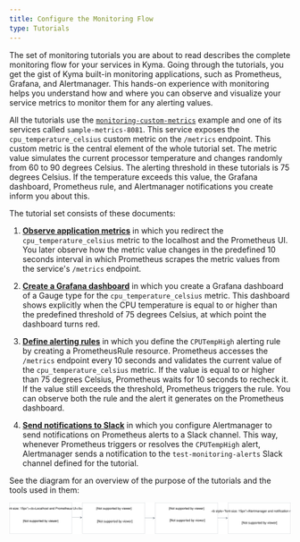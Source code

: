 ```yaml
---
title: Configure the Monitoring Flow
type: Tutorials
---
```


The set of monitoring tutorials you are about to read describes the complete monitoring flow for your services in Kyma. Going through the tutorials, you get the gist of Kyma built-in monitoring applications, such as Prometheus, Grafana, and Alertmanager. This hands-on experience with monitoring helps you understand how and where you can observe and visualize your service metrics to monitor them for any alerting values.

All the tutorials use the [`monitoring-custom-metrics`](https://github.com/kyma-project/examples/tree/master/monitoring-custom-metrics) example and one of its services called `sample-metrics-8081`. This service exposes the `cpu_temperature_celsius` custom metric on the `/metrics` endpoint. This custom metric is the central element of the whole tutorial set. The metric value simulates the current processor temperature and changes randomly from 60 to 90 degrees Celsius. The alerting threshold in these tutorials is 75 degrees Celsius. If the temperature exceeds this value, the Grafana dashboard, Prometheus rule, and Alertmanager notifications you create inform you about this.

The tutorial set consists of these documents:

1. [**Observe application metrics**](#tutorials-observe-application-metrics) in which you redirect the `cpu_temperature_celsius` metric to the localhost and the Prometheus UI. You later observe how the metric value changes in the predefined 10 seconds interval in which Prometheus scrapes the metric values from the service's `/metrics` endpoint.

2. [**Create a Grafana dashboard**](#tutorials-create-a-grafana-dashboard) in which you create a Grafana dashboard of a Gauge type for the `cpu_temperature_celsius` metric. This dashboard shows explicitly when the CPU temperature is equal to or higher than the predefined threshold of 75 degrees Celsius, at which point the dashboard turns red.

3. [**Define alerting rules**](#tutorials-define-alerting-rules) in which you define the `CPUTempHigh` alerting rule by creating a PrometheusRule resource. Prometheus accesses the `/metrics` endpoint every 10 seconds and validates the current value of the `cpu_temperature_celsius` metric. If the value is equal to or higher than 75 degrees Celsius, Prometheus waits for 10 seconds to recheck it. If the value still exceeds the threshold, Prometheus triggers the rule. You can observe both the rule and the alert it generates on the Prometheus dashboard.

4. [**Send notifications to Slack**](#tutorials-send-notifications-to-slack) in which you configure Alertmanager to send notifications on Prometheus alerts to a Slack channel. This way, whenever Prometheus triggers or resolves the `CPUTempHigh` alert, Alertmanager sends a notification to the `test-monitoring-alerts` Slack channel defined for the tutorial.

See the diagram for an overview of the purpose of the tutorials and the tools used in them:

 ![Monitoring tutorials](./assets/monitoring-tutorials.svg)
